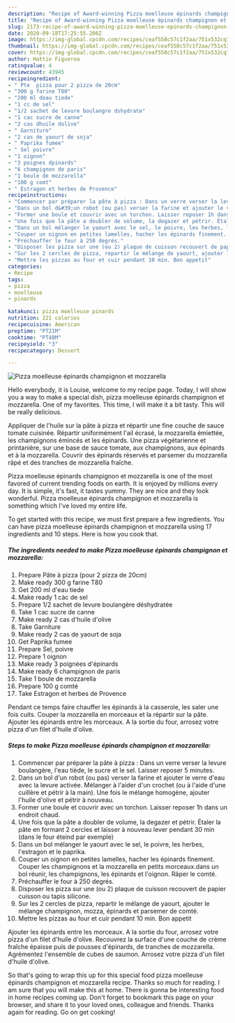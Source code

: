 ```yaml
---
description: "Recipe of Award-winning Pizza moelleuse épinards champignon et mozzarella"
title: "Recipe of Award-winning Pizza moelleuse épinards champignon et mozzarella"
slug: 2173-recipe-of-award-winning-pizza-moelleuse-epinards-champignon-et-mozzarella
date: 2020-09-18T17:25:55.206Z
image: https://img-global.cpcdn.com/recipes/ceaf558c57c1f2aa/751x532cq70/pizza-moelleuse-epinards-champignon-et-mozzarella-photo-principale-de-la-recette.jpg
thumbnail: https://img-global.cpcdn.com/recipes/ceaf558c57c1f2aa/751x532cq70/pizza-moelleuse-epinards-champignon-et-mozzarella-photo-principale-de-la-recette.jpg
cover: https://img-global.cpcdn.com/recipes/ceaf558c57c1f2aa/751x532cq70/pizza-moelleuse-epinards-champignon-et-mozzarella-photo-principale-de-la-recette.jpg
author: Hattie Figueroa
ratingvalue: 4
reviewcount: 43945
recipeingredient:
- " Pte  pizza pour 2 pizza de 20cm"
- "300 g farine T80"
- "200 ml deau tiede"
- "1 cc de sel"
- "1/2 sachet de levure boulangre dshydrate"
- "1 cac sucre de canne"
- "2 cas dhuile dolive"
- " Garniture"
- "2 cas de yaourt de soja"
- " Paprika fumee"
- " Sel poivre"
- "1 oignon"
- "3 poignes dpinards"
- "6 champignon de paris"
- "1 boule de mozzarella"
- "100 g comt"
- " Estragon et herbes de Provence"
recipeinstructions:
- "Commencer par préparer la pâte à pizza : Dans un verre verser la levure boulangère, l&#39;eau tiède, le sucre et le sel. Laisser reposer 5 minutes."
- "Dans un bol d&#39;un robot (ou pas) verser la farine et ajouter le verre d&#39;eau avec la levure activée. Mélanger à l&#39;aider d&#39;un crochet (ou à l&#39;aide d&#39;une cuillère et pétrir à la main). Une fois le mélange homogène, ajouter l&#39;huile d&#39;olive et pétrir à nouveau."
- "Former une boule et couvrir avec un torchon. Laisser reposer 1h dans un endroit chaud."
- "Une fois que la pâte a doubler de volume, la degazer et pétrir. Étaler la pâte en formant 2 cercles et laisser à nouveau lever pendant 30 min (dans le four éteind par exemple)"
- "Dans un bol mélanger le yaourt avec le sel, le poivre, les herbes, l&#39;estragon et le paprika."
- "Couper un oignon en petites lamelles, hacher les épinards finement. Couper les champignons et la mozzarella en petits morceaux.dans un bol réunir, les champignons, les épinards et l&#39;oignon. Râper le comté."
- "Préchauffer le four à 250 degrés."
- "Disposer les pizza sur une (ou 2) plaque de cuisson recouvert de papier cuisson ou tapis silicone."
- "Sur les 2 cercles de pizza, repartir le mélange de yaourt, ajouter le mélange champignon, mozza, épinards et parsemer de comté."
- "Mettre les pizzas au four et cuir pendant 10 min. Bon appetit"
categories:
- Recipe
tags:
- pizza
- moelleuse
- pinards

katakunci: pizza moelleuse pinards 
nutrition: 221 calories
recipecuisine: American
preptime: "PT21M"
cooktime: "PT48M"
recipeyield: "3"
recipecategory: Dessert

---
```



![Pizza moelleuse épinards champignon et mozzarella](https://img-global.cpcdn.com/recipes/ceaf558c57c1f2aa/751x532cq70/pizza-moelleuse-epinards-champignon-et-mozzarella-photo-principale-de-la-recette.jpg)

Hello everybody, it is Louise, welcome to my recipe page. Today, I will show you a way to make a special dish, pizza moelleuse épinards champignon et mozzarella. One of my favorites. This time, I will make it a bit tasty. This will be really delicious.

Appliquer de l&#39;huile sur la pâte à pizza et répartir une fine couche de sauce tomate cuisinée. Répartir uniformément l&#39;ail écrasé, la mozzarella émiettée, les champignons émincés et les épinards. Une pizza végétarienne et printanière, sur une base de sauce tomate, aux champignons, aux épinards et à la mozzarella. Couvrir des épinards réservés et parsemer du mozzarella râpé et des tranches de mozzarella fraîche.

Pizza moelleuse épinards champignon et mozzarella is one of the most favored of current trending foods on earth. It is enjoyed by millions every day. It is simple, it's fast, it tastes yummy. They are nice and they look wonderful. Pizza moelleuse épinards champignon et mozzarella is something which I've loved my entire life.


To get started with this recipe, we must first prepare a few ingredients. You can have pizza moelleuse épinards champignon et mozzarella using 17 ingredients and 10 steps. Here is how you cook that.

<!--inarticleads1-->

##### The ingredients needed to make Pizza moelleuse épinards champignon et mozzarella:

1. Prepare  Pâte à pizza (pour 2 pizza de 20cm)
1. Make ready 300 g farine T80
1. Get 200 ml d&#39;eau tiede
1. Make ready 1 càc de sel
1. Prepare 1/2 sachet de levure boulangère déshydratée
1. Take 1 cac sucre de canne
1. Make ready 2 cas d&#39;huile d&#39;olive
1. Take  Garniture
1. Make ready 2 cas de yaourt de soja
1. Get  Paprika fumee
1. Prepare  Sel, poivre
1. Prepare 1 oignon
1. Make ready 3 poignées d&#39;épinards
1. Make ready 6 champignon de paris
1. Take 1 boule de mozzarella
1. Prepare 100 g comté
1. Take  Estragon et herbes de Provence


Pendant ce temps faire chauffer les épinards à la casserole, les saler une fois cuits. Couper la mozzarella en morceaux et la répartir sur la pâte. Ajouter les épinards entre les morceaux. A la sortie du four, arrosez votre pizza d&#39;un filet d&#39;huile d&#39;olive. 

<!--inarticleads2-->

##### Steps to make Pizza moelleuse épinards champignon et mozzarella:

1. Commencer par préparer la pâte à pizza : Dans un verre verser la levure boulangère, l&#39;eau tiède, le sucre et le sel. Laisser reposer 5 minutes.
1. Dans un bol d&#39;un robot (ou pas) verser la farine et ajouter le verre d&#39;eau avec la levure activée. Mélanger à l&#39;aider d&#39;un crochet (ou à l&#39;aide d&#39;une cuillère et pétrir à la main). Une fois le mélange homogène, ajouter l&#39;huile d&#39;olive et pétrir à nouveau.
1. Former une boule et couvrir avec un torchon. Laisser reposer 1h dans un endroit chaud.
1. Une fois que la pâte a doubler de volume, la degazer et pétrir. Étaler la pâte en formant 2 cercles et laisser à nouveau lever pendant 30 min (dans le four éteind par exemple)
1. Dans un bol mélanger le yaourt avec le sel, le poivre, les herbes, l&#39;estragon et le paprika.
1. Couper un oignon en petites lamelles, hacher les épinards finement. Couper les champignons et la mozzarella en petits morceaux.dans un bol réunir, les champignons, les épinards et l&#39;oignon. Râper le comté.
1. Préchauffer le four à 250 degrés.
1. Disposer les pizza sur une (ou 2) plaque de cuisson recouvert de papier cuisson ou tapis silicone.
1. Sur les 2 cercles de pizza, repartir le mélange de yaourt, ajouter le mélange champignon, mozza, épinards et parsemer de comté.
1. Mettre les pizzas au four et cuir pendant 10 min. Bon appetit


Ajouter les épinards entre les morceaux. A la sortie du four, arrosez votre pizza d&#39;un filet d&#39;huile d&#39;olive. Recouvrez la surface d&#39;une couche de crème fraîche épaisse puis de pousses d&#39;épinards, de tranches de mozzarella. Agrémentez l&#39;ensemble de cubes de saumon. Arrosez votre pizza d&#39;un filet d&#39;huile d&#39;olive. 

So that's going to wrap this up for this special food pizza moelleuse épinards champignon et mozzarella recipe. Thanks so much for reading. I am sure that you will make this at home. There is gonna be interesting food in home recipes coming up. Don't forget to bookmark this page on your browser, and share it to your loved ones, colleague and friends. Thanks again for reading. Go on get cooking!
